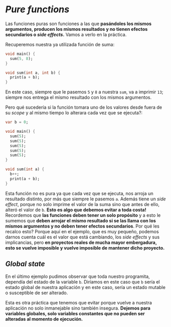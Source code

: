 # _Pure functions_

Las funciones puras son funciones a las que __pasándoles los mismos argumentos, producen los mismos resultados y no tienen efectos secundarios o _side effects_.__ Vamos a verlo en la práctica.

Recuperemos nuestra ya utilizada función de suma:

```dart
void main() {
  sum(5, 8);
}

void sum(int a, int b) {
  print(a + b);
}
```

En este caso, siempre que le pasemos `5` y `8` a nuestra `sum`, va a imprimir `13`; siempre nos entrega el mismo resultado con los mismos argumentos.

Pero qué sucedería si la función tomara uno de los valores desde fuera de su _scope_ y al mismo tiempo lo alterara cada vez que se ejecuta?:

```dart
var b = 0;

void main() {
  sum(5);
  sum(5);
  sum(5);
  sum(5);
  sum(5);
}

void sum(int a) {
  b++;
  print(a + b);
}
```

Esta función no es pura ya que cada vez que se ejecuta, nos arroja un resultado distinto, por más que siempre le pasemos `a`. Además tiene un _side effect_, porque no solo imprime el valor de la suma sino que antes de ello, alteró el valor de `b`. __Esto es algo que debemos evitar a toda costa!__ Recordemos que __las funciones deben tener un solo propósito__ y a esto le sumemos que
__deben arrojar el mismo resultado si se las llama con los mismos argumentos y no deben tener efectos secundarios__. Por qué les recalco esto? Porque aquí en el ejemplo, que es muy pequeño, podemos darnos cuenta cuál es el valor que está cambiando, los _side effects_ y sus implicancias, pero __en proyectos reales de mucha mayor embergadura, esto se vuelve imposible y vuelve imposible de mantener dicho proyecto.__

## _Global state_

En el último ejemplo pudimos observar que toda nuestro programita, dependía del estado de la variable `b`. Diríamos en este caso que `b` sería el estado global de nuestra aplicación y en este caso, sería un estado mutable o susceptible de ser alterado.

Esta es otra práctica que tenemos que evitar porque vuelve a nuestra aplicación no solo inmanejable sino también insegura. __Dejemos para variables globales, solo variables constantes que no pueden ser alteradas al momento de ejecución.__
